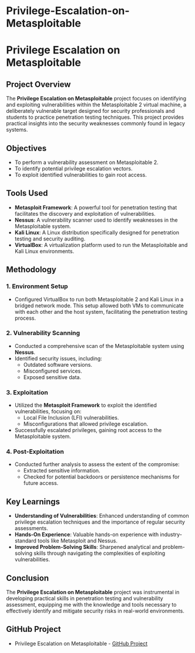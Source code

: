 # Privilege-Escalation-on-Metasploitable

# Privilege Escalation on Metasploitable

## Project Overview
The **Privilege Escalation on Metasploitable** project focuses on identifying and exploiting vulnerabilities within the Metasploitable 2 virtual machine, a deliberately vulnerable target designed for security professionals and students to practice penetration testing techniques. This project provides practical insights into the security weaknesses commonly found in legacy systems.

## Objectives
- To perform a vulnerability assessment on Metasploitable 2.
- To identify potential privilege escalation vectors.
- To exploit identified vulnerabilities to gain root access.

## Tools Used
- **Metasploit Framework**: A powerful tool for penetration testing that facilitates the discovery and exploitation of vulnerabilities.
- **Nessus**: A vulnerability scanner used to identify weaknesses in the Metasploitable system.
- **Kali Linux**: A Linux distribution specifically designed for penetration testing and security auditing.
- **VirtualBox**: A virtualization platform used to run the Metasploitable and Kali Linux environments.

## Methodology

### 1. Environment Setup
- Configured VirtualBox to run both Metasploitable 2 and Kali Linux in a bridged network mode. This setup allowed both VMs to communicate with each other and the host system, facilitating the penetration testing process.

### 2. Vulnerability Scanning
- Conducted a comprehensive scan of the Metasploitable system using **Nessus**.
- Identified security issues, including:
  - Outdated software versions.
  - Misconfigured services.
  - Exposed sensitive data.

### 3. Exploitation
- Utilized the **Metasploit Framework** to exploit the identified vulnerabilities, focusing on:
  - Local File Inclusion (LFI) vulnerabilities.
  - Misconfigurations that allowed privilege escalation.
- Successfully escalated privileges, gaining root access to the Metasploitable system.

### 4. Post-Exploitation
- Conducted further analysis to assess the extent of the compromise:
  - Extracted sensitive information.
  - Checked for potential backdoors or persistence mechanisms for future access.

## Key Learnings
- **Understanding of Vulnerabilities**: Enhanced understanding of common privilege escalation techniques and the importance of regular security assessments.
- **Hands-On Experience**: Valuable hands-on experience with industry-standard tools like Metasploit and Nessus.
- **Improved Problem-Solving Skills**: Sharpened analytical and problem-solving skills through navigating the complexities of exploiting vulnerabilities.

## Conclusion
The **Privilege Escalation on Metasploitable** project was instrumental in developing practical skills in penetration testing and vulnerability assessment, equipping me with the knowledge and tools necessary to effectively identify and mitigate security risks in real-world environments.

## GitHub Project
- Privilege Escalation on Metasploitable - [GitHub Project](https://github.com/sammyoflightup/Privilege-Escalation-on-Metasploitable)
